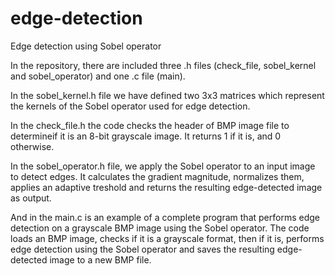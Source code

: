 # edge-detection
Edge detection using Sobel operator 

In the repository, there are included three .h files (check_file, sobel_kernel and sobel_operator) and one .c file (main). 

In the sobel_kernel.h file we have defined two 3x3 matrices which represent the kernels of the Sobel operator used for edge detection.

In the check_file.h the code checks the header of BMP image file to determineif it is an 8-bit grayscale image. It returns 1 if it is, and 0 otherwise.

In the sobel_operator.h file, we apply the Sobel operator to an input image to detect edges. It calculates the gradient magnitude, normalizes them, applies an adaptive treshold and returns the resulting edge-detected image as output.

And in the main.c is an example of a complete program that performs edge detection on a grayscale BMP image using the Sobel operator. The code loads an BMP image, checks if it is a grayscale format, then if it is, performs edge detection using the Sobel operator and saves the resulting edge-detected image to a new BMP file.


